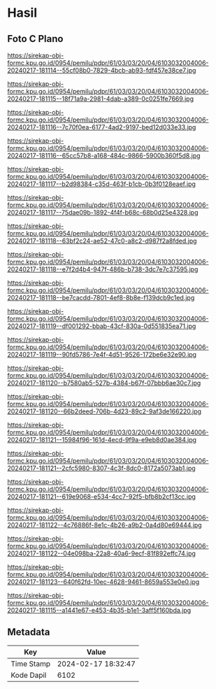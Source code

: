 # Hasil

## Foto C Plano

https://sirekap-obj-formc.kpu.go.id/0954/pemilu/pdpr/61/03/03/20/04/6103032004006-20240217-181114--55cf08b0-7829-4bcb-ab93-fdf457e38ce7.jpg

https://sirekap-obj-formc.kpu.go.id/0954/pemilu/pdpr/61/03/03/20/04/6103032004006-20240217-181115--18f71a9a-2981-4dab-a389-0c0251fe7669.jpg

https://sirekap-obj-formc.kpu.go.id/0954/pemilu/pdpr/61/03/03/20/04/6103032004006-20240217-181116--7c70f0ea-6177-4ad2-9197-bed12d033e33.jpg

https://sirekap-obj-formc.kpu.go.id/0954/pemilu/pdpr/61/03/03/20/04/6103032004006-20240217-181116--65cc57b8-a168-484c-9866-5900b360f5d8.jpg

https://sirekap-obj-formc.kpu.go.id/0954/pemilu/pdpr/61/03/03/20/04/6103032004006-20240217-181117--b2d98384-c35d-463f-b1cb-0b3f0128eaef.jpg

https://sirekap-obj-formc.kpu.go.id/0954/pemilu/pdpr/61/03/03/20/04/6103032004006-20240217-181117--75dae09b-1892-4f4f-b68c-68b0d25e4328.jpg

https://sirekap-obj-formc.kpu.go.id/0954/pemilu/pdpr/61/03/03/20/04/6103032004006-20240217-181118--63bf2c24-ae52-47c0-a8c2-d987f2a8fded.jpg

https://sirekap-obj-formc.kpu.go.id/0954/pemilu/pdpr/61/03/03/20/04/6103032004006-20240217-181118--e7f2d4b4-947f-486b-b738-3dc7e7c37595.jpg

https://sirekap-obj-formc.kpu.go.id/0954/pemilu/pdpr/61/03/03/20/04/6103032004006-20240217-181118--be7cacdd-7801-4ef8-8b8e-f139dcb9c1ed.jpg

https://sirekap-obj-formc.kpu.go.id/0954/pemilu/pdpr/61/03/03/20/04/6103032004006-20240217-181119--df001292-bbab-43cf-830a-0d551835ea71.jpg

https://sirekap-obj-formc.kpu.go.id/0954/pemilu/pdpr/61/03/03/20/04/6103032004006-20240217-181119--90fd5786-7e4f-4d51-9526-172be6e32e90.jpg

https://sirekap-obj-formc.kpu.go.id/0954/pemilu/pdpr/61/03/03/20/04/6103032004006-20240217-181120--b7580ab5-527b-4384-b67f-07bbb6ae30c7.jpg

https://sirekap-obj-formc.kpu.go.id/0954/pemilu/pdpr/61/03/03/20/04/6103032004006-20240217-181120--66b2deed-706b-4d23-89c2-9af3de166220.jpg

https://sirekap-obj-formc.kpu.go.id/0954/pemilu/pdpr/61/03/03/20/04/6103032004006-20240217-181121--15984f96-161d-4ecd-9f9a-e9eb8d0ae384.jpg

https://sirekap-obj-formc.kpu.go.id/0954/pemilu/pdpr/61/03/03/20/04/6103032004006-20240217-181121--2cfc5980-8307-4c3f-8dc0-8172a5073ab1.jpg

https://sirekap-obj-formc.kpu.go.id/0954/pemilu/pdpr/61/03/03/20/04/6103032004006-20240217-181121--619e9068-e534-4cc7-92f5-bfb8b2cf13cc.jpg

https://sirekap-obj-formc.kpu.go.id/0954/pemilu/pdpr/61/03/03/20/04/6103032004006-20240217-181122--4c76886f-8e1c-4b26-a9b2-0a4d80e69444.jpg

https://sirekap-obj-formc.kpu.go.id/0954/pemilu/pdpr/61/03/03/20/04/6103032004006-20240217-181122--04e098ba-22a8-40a6-9ecf-81f892effc74.jpg

https://sirekap-obj-formc.kpu.go.id/0954/pemilu/pdpr/61/03/03/20/04/6103032004006-20240217-181123--640f62fd-10ec-4628-9461-8659a553e0e0.jpg

https://sirekap-obj-formc.kpu.go.id/0954/pemilu/pdpr/61/03/03/20/04/6103032004006-20240217-181115--a1441e67-e453-4b35-b1e1-3aff5f160bda.jpg


## Metadata

| Key        | Value               |
| ---------- | ------------------- |
| Time Stamp | 2024-02-17 18:32:47 |
| Kode Dapil | 6102                |



